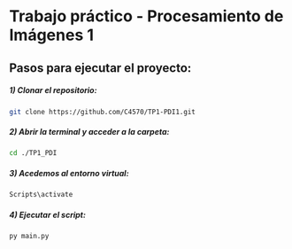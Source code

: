 # Trabajo práctico - Procesamiento de Imágenes 1

## Pasos para ejecutar el proyecto:

##### 1) Clonar el repositorio:
```bash
git clone https://github.com/C4570/TP1-PDI1.git
```
##### 2) Abrir la terminal y acceder a la carpeta:
```bash
cd ./TP1_PDI
```
##### 3) Acedemos al entorno virtual:
```bash
Scripts\activate
```
##### 4) Ejecutar el script:
```bash
py main.py
```

